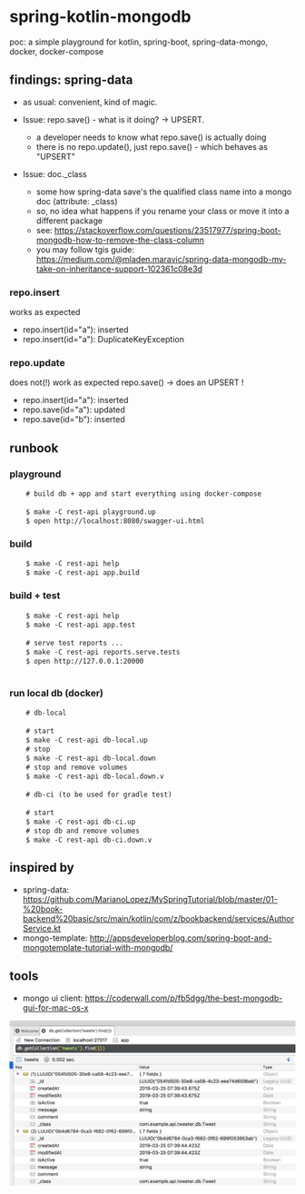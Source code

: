 # spring-kotlin-mongodb
poc: a simple playground for kotlin, spring-boot, spring-data-mongo, docker, docker-compose

## findings: spring-data

- as usual: convenient, kind of magic.
- Issue: repo.save() - what is it doing? -> UPSERT.
    - a developer needs to know what repo.save() is actually doing
    - there is no repo.update(), just repo.save() - which behaves as "UPSERT"

- Issue: doc._class 
    - some how spring-data save's the qualified class name into a mongo doc (attribute: _class)
    - so, no idea what happens if you rename your class or move it into a different package
    - see: https://stackoverflow.com/questions/23517977/spring-boot-mongodb-how-to-remove-the-class-column
    - you may follow tgis guide: https://medium.com/@mladen.maravic/spring-data-mongodb-my-take-on-inheritance-support-102361c08e3d
### repo.insert

works as expected

- repo.insert(id="a"): inserted
- repo.insert(id="a"): DuplicateKeyException

### repo.update

does not(!) work as expected
repo.save() -> does an UPSERT !

- repo.insert(id="a"): inserted
- repo.save(id="a"): updated
- repo.save(id="b"): inserted

## runbook

### playground

```
    # build db + app and start everything using docker-compose
       
    $ make -C rest-api playground.up
    $ open http://localhost:8080/swagger-ui.html
```


### build

```
    $ make -C rest-api help
    $ make -C rest-api app.build

```

### build + test

```
    $ make -C rest-api help
    $ make -C rest-api app.test
    
    # serve test reports ...
    $ make -C rest-api reports.serve.tests
    $ open http://127.0.0.1:20000
    

```

### run local db (docker)

```
    # db-local
    
    # start
    $ make -C rest-api db-local.up
    # stop
    $ make -C rest-api db-local.down
    # stop and remove volumes
    $ make -C rest-api db-local.down.v
            
    # db-ci (to be used for gradle test)
    
    # start
    $ make -C rest-api db-ci.up
    # stop db and remove volumes
    $ make -C rest-api db-ci.down.v

```


## inspired by

- spring-data: https://github.com/MarianoLopez/MySpringTutorial/blob/master/01-%20book-backend%20basic/src/main/kotlin/com/z/bookbackend/services/AuthorService.kt
- mongo-template: http://appsdeveloperblog.com/spring-boot-and-mongotemplate-tutorial-with-mongodb/

## tools

- mongo ui client: https://coderwall.com/p/fb5dgg/the-best-mongodb-gui-for-mac-os-x

![Alt text](docs/screenshot_mongo_example.png?raw=true "screenshot")
